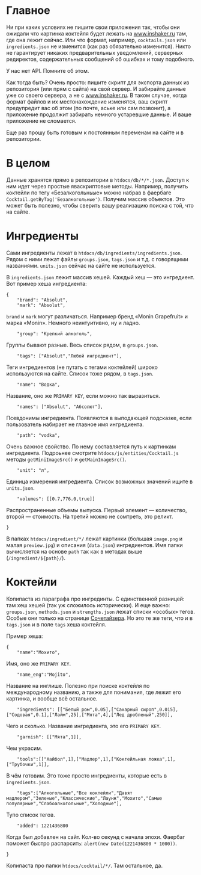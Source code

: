 # Главное

Ни при каких условиях не пишите свои приложения так, чтобы они ожидали что картинка коктейля будет лежать на www.inshaker.ru там, где она лежит сейчас. Или что формат, например, `cocktails.json` или `ingredients.json` не изменится (как раз обязательно изменится). Никто не гарантирует никаких предварительных уведомлений, серверных редиректов, содержательных сообщений об ошибках и тому подобного.

У нас нет API. Помните об этом.

Как тогда быть? Очень просто: пишите скрипт для экспорта данных из репозитория (или прям с сайта) на свой сервер. И забирайте данные уже со своего сервера, а не с www.inshaker.ru. В таком случае, когда формат файлов и их местонахождение изменятся, ваш скрипт предупредит вас об этом (по почте, аське или сам позвонит), а приложение продолжит забирать немного устаревшие данные. И ваше приложение не сломается.

Еще раз прошу быть готовым к постоянным переменам на сайте и в репозитории.


# В целом

Данные хранятся прямо в репозитории в `htdocs/db/*/*.json`. Доступ к ним идет через простые яваскриптовые методы. Например, получить коктейли по тегу «Безалкогольньые» можно набрав в фаербаге `Cocktail.getByTag('Безалкогольные')`. Получим массив объектов. Это может быть полезно, чтобы сверить вашу реализацию поиска с той, что на сайте.


# Ингредиенты

Сами ингредиенты лежат в `htdocs/db/ingredients/ingredients.json`. Рядом с ними лежат файлы `groups.json`, `tags.json` и т.д. с говорящими названиями. `units.json` сейчас на сайте не используется.

В `ingredients.json` лежит массив хешей. Каждый хеш — это ингредиент. Вот пример хеша ингредиента:

	{
		"brand": "Absolut",
		"mark": "Absolut",

`brand` и `mark` могут различаться. Например бренд «Monin Grapefruit» и марка «Monin». Немного неинтуитивно, ну и ладно.

		"group": "Крепкий алкоголь",

Группы бывают разные. Весь список рядом, в `groups.json`.

		"tags": ["Absolut","Любой ингредиент"],

Теги ингредиентов (не путать с тегами коктейлей) широко используются на сайте. Список тоже рядом, в `tags.json`.

		"name": "Водка",

Название, оно же `PRIMARY KEY`, если можно так выразиться.

		"names": ["Absolut", "Абсолют"],

Псевдонимы ингредиента. Появляются в выподающей подсказке, если пользователь набирает не главное имя ингредиента.

		"path": "vodka",

Очень важное свойство. По нему составляется путь к картинкам ингредиента. Подроьнее смотрите `htdocs/js/entities/Cocktail.js` методы `getMiniImageSrc()` и `getMainImageSrc()`.

		"unit": "л",

Единица измерения ингредиента. Список возможных значений ищите в `units.json`.

		"volumes": [[0.7,776.0,true]]

Распространенные объемы выпуска. Первый элемент — количество, второй — стоимость. На третий можно не сомтреть, это реликт.

	}

В папках `htdocs/ingredient/*/` лежат картинки (большая `image.png` и малая `preview.jpg`) и описания (`data.json`) ингредиентов. Имя папки вычисляется на основе `path` так как в методах выше (`/ingredient/${path}/`).


# Коктейли


Копипаста из параграфа про ингрединты. С единственной разницей: там хеш хешей (так уж сложилось исторически). И еще важно: `groups.json`, `methods.json` и `strengths.json` лежат списки «особых» тегов. Особые они только на странице [Сочетайзера](http://www.inshaker.ru/combinator.html#q=Водка&s=by-method). Но это те же теги, что и в `tags.json` и в поле `tags` хеша коктейля.


Пример хеша:

	{
		"name":"Мохито",

Имя, оно же `PRIMARY KEY`.

		"name_eng":"Mojito",

Название на инглише. Полезно при поиске коктейля по международному названию, а также для понимания, где лежит его картинка, и вообще всё остальное.

		"ingredients": [["Белый ром",0.05],["Сахарный сироп",0.015],["Содовая",0.1],["Лайм",25],["Мята",4],["Лед дробленый",250]],

Чего и сколько. Название ингредиента, это его `PRIMARY KEY`.

		"garnish": [["Мята",1]],

Чем украсим.

		"tools":[["Хайбол",1],["Мадлер",1],["Коктейльная ложка",1],["Трубочки",1]],

В чём готовим. Это тоже просто ингредиенты, которые есть в `ingredients.json`.

		"tags":["Алкогольные","Все коктейли","Давят мадлером","Зеленые","Классические","Лаунж","Мохито","Самые популярные","Слабоалкогольные","Холодные"],

Тупо список тегов.

		"added": 1221436800

Когда был добавлен на сайт. Кол-во секунд с начала эпохи. Фаербаг поможет быстро распарсить: `alert(new Date(1221436800 * 1000))`.

	}

Копипаста про папки `htdocs/cocktail/*/`. Там остальное, да.


